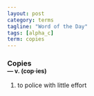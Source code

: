 ```yaml
---
layout: post
category: terms
tagline: "Word of the Day"
tags: [alpha_c]
term: copies
---
```


<h3>Copies<br/> <small>&mdash; v. (cop<span>&middot;</span>ies)</small></h3>
<p><ol>
<li>to police with little effort</li>
</ol></p>
